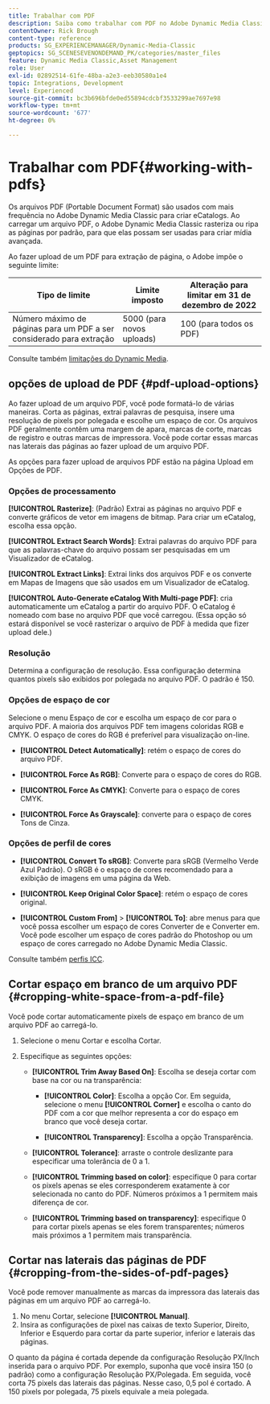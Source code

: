 ```yaml
---
title: Trabalhar com PDF
description: Saiba como trabalhar com PDF no Adobe Dynamic Media Classic.
contentOwner: Rick Brough
content-type: reference
products: SG_EXPERIENCEMANAGER/Dynamic-Media-Classic
geptopics: SG_SCENESEVENONDEMAND_PK/categories/master_files
feature: Dynamic Media Classic,Asset Management
role: User
exl-id: 02892514-61fe-48ba-a2e3-eeb30580a1e4
topic: Integrations, Development
level: Experienced
source-git-commit: bc3b696bfde0ed55894cdcbf3533299ae7697e98
workflow-type: tm+mt
source-wordcount: '677'
ht-degree: 0%

---
```


# Trabalhar com PDF{#working-with-pdfs}

Os arquivos PDF (Portable Document Format) são usados com mais frequência no Adobe Dynamic Media Classic para criar eCatalogs. Ao carregar um arquivo PDF, o Adobe Dynamic Media Classic rasteriza ou ripa as páginas por padrão, para que elas possam ser usadas para criar mídia avançada.

Ao fazer upload de um PDF para extração de página, o Adobe impõe o seguinte limite:

| Tipo de limite | Limite imposto | Alteração para limitar em 31 de dezembro de 2022 |
| --- | --- | --- |
| Número máximo de páginas para um PDF a ser considerado para extração | 5000 (para novos uploads) | 100 (para todos os PDF) |

Consulte também [limitações do Dynamic Media](/help/using/limitations.md).

## opções de upload de PDF {#pdf-upload-options}

Ao fazer upload de um arquivo PDF, você pode formatá-lo de várias maneiras. Corta as páginas, extrai palavras de pesquisa, insere uma resolução de pixels por polegada e escolhe um espaço de cor. Os arquivos PDF geralmente contêm uma margem de apara, marcas de corte, marcas de registro e outras marcas de impressora. Você pode cortar essas marcas nas laterais das páginas ao fazer upload de um arquivo PDF.

As opções para fazer upload de arquivos PDF estão na página Upload em Opções de PDF.

### Opções de processamento

**[!UICONTROL Rasterize]**: (Padrão) Extrai as páginas no arquivo PDF e converte gráficos de vetor em imagens de bitmap. Para criar um eCatalog, escolha essa opção.

**[!UICONTROL Extract Search Words]**: Extrai palavras do arquivo PDF para que as palavras-chave do arquivo possam ser pesquisadas em um Visualizador de eCatalog.

**[!UICONTROL Extract Links]**: Extrai links dos arquivos PDF e os converte em Mapas de Imagens que são usados em um Visualizador de eCatalog.

**[!UICONTROL Auto-Generate eCatalog With Multi-page PDF]**: cria automaticamente um eCatalog a partir do arquivo PDF. O eCatalog é nomeado com base no arquivo PDF que você carregou. (Essa opção só estará disponível se você rasterizar o arquivo de PDF à medida que fizer upload dele.)

### Resolução

Determina a configuração de resolução. Essa configuração determina quantos pixels são exibidos por polegada no arquivo PDF. O padrão é 150.

### Opções de espaço de cor

Selecione o menu Espaço de cor e escolha um espaço de cor para o arquivo PDF. A maioria dos arquivos PDF tem imagens coloridas RGB e CMYK. O espaço de cores do RGB é preferível para visualização on-line.

* **[!UICONTROL Detect Automatically]**: retém o espaço de cores do arquivo PDF.

* **[!UICONTROL Force As RGB]**: Converte para o espaço de cores do RGB.

* **[!UICONTROL Force As CMYK]**: Converte para o espaço de cores CMYK.

* **[!UICONTROL Force As Grayscale]**: converte para o espaço de cores Tons de Cinza.

### Opções de perfil de cores

* **[!UICONTROL Convert To sRGB]**: Converte para sRGB (Vermelho Verde Azul Padrão). O sRGB é o espaço de cores recomendado para a exibição de imagens em uma página da Web.

* **[!UICONTROL Keep Original Color Space]**: retém o espaço de cores original.

* **[!UICONTROL Custom From]** > **[!UICONTROL To]**: abre menus para que você possa escolher um espaço de cores Converter de e Converter em. Você pode escolher um espaço de cores padrão do Photoshop ou um espaço de cores carregado no Adobe Dynamic Media Classic.

Consulte também [perfis ICC](/help/using/icc-profiles.md#icc_profiles).

## Cortar espaço em branco de um arquivo PDF {#cropping-white-space-from-a-pdf-file}

Você pode cortar automaticamente pixels de espaço em branco de um arquivo PDF ao carregá-lo.

1. Selecione o menu Cortar e escolha Cortar.
1. Especifique as seguintes opções:

   * **[!UICONTROL Trim Away Based On]**: Escolha se deseja cortar com base na cor ou na transparência:

      * **[!UICONTROL Color]**: Escolha a opção Cor. Em seguida, selecione o menu **[!UICONTROL Corner]** e escolha o canto do PDF com a cor que melhor representa a cor do espaço em branco que você deseja cortar.

      * **[!UICONTROL Transparency]**: Escolha a opção Transparência.

   * **[!UICONTROL Tolerance]**: arraste o controle deslizante para especificar uma tolerância de 0 a 1.

   * **[!UICONTROL Trimming based on color]**: especifique 0 para cortar os pixels apenas se eles corresponderem exatamente à cor selecionada no canto do PDF. Números próximos a 1 permitem mais diferença de cor.

   * **[!UICONTROL Trimming based on transparency]**: especifique 0 para cortar pixels apenas se eles forem transparentes; números mais próximos a 1 permitem mais transparência.

## Cortar nas laterais das páginas de PDF {#cropping-from-the-sides-of-pdf-pages}

Você pode remover manualmente as marcas da impressora das laterais das páginas em um arquivo PDF ao carregá-lo.

1. No menu Cortar, selecione **[!UICONTROL Manual]**.
1. Insira as configurações de pixel nas caixas de texto Superior, Direito, Inferior e Esquerdo para cortar da parte superior, inferior e laterais das páginas.

O quanto da página é cortada depende da configuração Resolução PX/Inch inserida para o arquivo PDF. Por exemplo, suponha que você insira 150 (o padrão) como a configuração Resolução PX/Polegada. Em seguida, você corta 75 pixels das laterais das páginas. Nesse caso, 0,5 pol é cortado. A 150 pixels por polegada, 75 pixels equivale a meia polegada.
